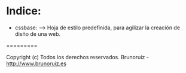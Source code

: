 Indice:
=========

* cssbase: --> Hoja de estilo predefinida, para agilizar la creación de disño de una web.

=========

Copyright (c) Todos los derechos reservados. Brunoruiz - http://www.brunoruiz.es
